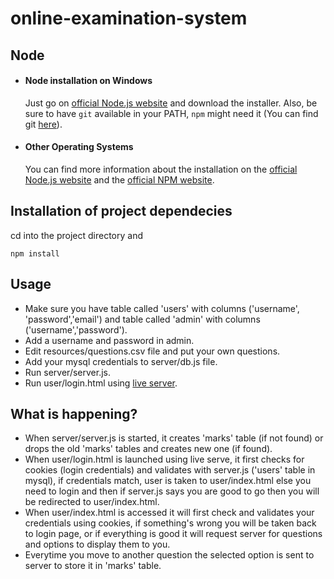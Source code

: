 # online-examination-system

## Node
- #### Node installation on Windows

  Just go on [official Node.js website](https://nodejs.org/) and download the installer.
Also, be sure to have `git` available in your PATH, `npm` might need it (You can find git [here](https://git-scm.com/)).

- #### Other Operating Systems
  You can find more information about the installation on the [official Node.js website](https://nodejs.org/) and the [official NPM website](https://npmjs.org/).

    
## Installation of project dependecies
cd into the project directory and 

    npm install
    
## Usage
- Make sure you have table called 'users' with columns ('username', 'password','email') and table called 'admin' with columns ('username','password').
- Add a username and password in admin.
- Edit resources/questions.csv file and put your own questions.
- Add your mysql credentials to server/db.js file.
- Run server/server.js.
- Run user/login.html using [live server](https://marketplace.visualstudio.com/items?itemName=ritwickdey.LiveServer).

## What is happening?
- When server/server.js is started, it creates 'marks' table (if not found) or drops the old 'marks' tables and creates new one (if found).
- When user/login.html is launched using live serve, it first checks for cookies (login credentials) and validates with server.js ('users' table in mysql), if credentials match, user is taken to user/index.html else you need to login and then if server.js says you are good to go then you will be redirected to user/index.html.
- When user/index.html is accessed it will first check and validates your credentials using cookies, if something's wrong you will be taken back to login page, or if everything is good it will request server for questions and options to display them to you. 
- Everytime you move to another question the selected option is sent to server to store it in 'marks' table. 
